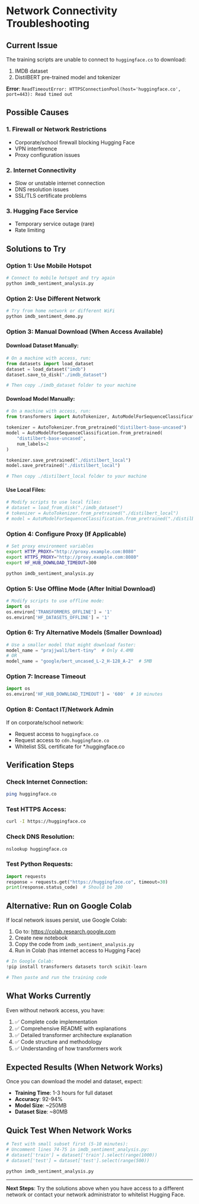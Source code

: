# Network Connectivity Troubleshooting

## Current Issue
The training scripts are unable to connect to `huggingface.co` to download:
1. IMDB dataset
2. DistilBERT pre-trained model and tokenizer

**Error**: `ReadTimeoutError: HTTPSConnectionPool(host='huggingface.co', port=443): Read timed out`

## Possible Causes

### 1. Firewall or Network Restrictions
- Corporate/school firewall blocking Hugging Face
- VPN interference
- Proxy configuration issues

### 2. Internet Connectivity
- Slow or unstable internet connection
- DNS resolution issues
- SSL/TLS certificate problems

### 3. Hugging Face Service
- Temporary service outage (rare)
- Rate limiting

## Solutions to Try

### Option 1: Use Mobile Hotspot
```bash
# Connect to mobile hotspot and try again
python imdb_sentiment_analysis.py
```

### Option 2: Use Different Network
```bash
# Try from home network or different WiFi
python imdb_sentiment_demo.py
```

### Option 3: Manual Download (When Access Available)

#### Download Dataset Manually:
```python
# On a machine with access, run:
from datasets import load_dataset
dataset = load_dataset("imdb")
dataset.save_to_disk("./imdb_dataset")

# Then copy ./imdb_dataset folder to your machine
```

#### Download Model Manually:
```python
# On a machine with access, run:
from transformers import AutoTokenizer, AutoModelForSequenceClassification

tokenizer = AutoTokenizer.from_pretrained("distilbert-base-uncased")
model = AutoModelForSequenceClassification.from_pretrained(
    "distilbert-base-uncased",
    num_labels=2
)

tokenizer.save_pretrained("./distilbert_local")
model.save_pretrained("./distilbert_local")

# Then copy ./distilbert_local folder to your machine
```

#### Use Local Files:
```python
# Modify scripts to use local files:
# dataset = load_from_disk("./imdb_dataset")
# tokenizer = AutoTokenizer.from_pretrained("./distilbert_local")
# model = AutoModelForSequenceClassification.from_pretrained("./distilbert_local")
```

### Option 4: Configure Proxy (If Applicable)
```bash
# Set proxy environment variables
export HTTP_PROXY="http://proxy.example.com:8080"
export HTTPS_PROXY="http://proxy.example.com:8080"
export HF_HUB_DOWNLOAD_TIMEOUT=300

python imdb_sentiment_analysis.py
```

### Option 5: Use Offline Mode (After Initial Download)
```python
# Modify scripts to use offline mode:
import os
os.environ['TRANSFORMERS_OFFLINE'] = '1'
os.environ['HF_DATASETS_OFFLINE'] = '1'
```

### Option 6: Try Alternative Models (Smaller Download)
```python
# Use a smaller model that might download faster:
model_name = "prajjwal1/bert-tiny"  # Only 4.4MB
# OR
model_name = "google/bert_uncased_L-2_H-128_A-2"  # 5MB
```

### Option 7: Increase Timeout
```python
import os
os.environ['HF_HUB_DOWNLOAD_TIMEOUT'] = '600'  # 10 minutes
```

### Option 8: Contact IT/Network Admin
If on corporate/school network:
- Request access to `huggingface.co`
- Request access to `cdn.huggingface.co`
- Whitelist SSL certificate for *.huggingface.co

## Verification Steps

### Check Internet Connection:
```bash
ping huggingface.co
```

### Test HTTPS Access:
```bash
curl -I https://huggingface.co
```

### Check DNS Resolution:
```bash
nslookup huggingface.co
```

### Test Python Requests:
```python
import requests
response = requests.get("https://huggingface.co", timeout=30)
print(response.status_code)  # Should be 200
```

## Alternative: Run on Google Colab

If local network issues persist, use Google Colab:

1. Go to: https://colab.research.google.com
2. Create new notebook
3. Copy the code from `imdb_sentiment_analysis.py`
4. Run in Colab (has internet access to Hugging Face)

```python
# In Google Colab:
!pip install transformers datasets torch scikit-learn

# Then paste and run the training code
```

## What Works Currently

Even without network access, you have:
1. ✅ Complete code implementation
2. ✅ Comprehensive README with explanations
3. ✅ Detailed transformer architecture explanation
4. ✅ Code structure and methodology
5. ✅ Understanding of how transformers work

## Expected Results (When Network Works)

Once you can download the model and dataset, expect:
- **Training Time**: 1-3 hours for full dataset
- **Accuracy**: 92-94%
- **Model Size**: ~250MB
- **Dataset Size**: ~80MB

## Quick Test When Network Works

```bash
# Test with small subset first (5-10 minutes):
# Uncomment lines 74-75 in imdb_sentiment_analysis.py:
# dataset['train'] = dataset['train'].select(range(1000))
# dataset['test'] = dataset['test'].select(range(500))

python imdb_sentiment_analysis.py
```

---

**Next Steps**: Try the solutions above when you have access to a different network or contact your network administrator to whitelist Hugging Face.
